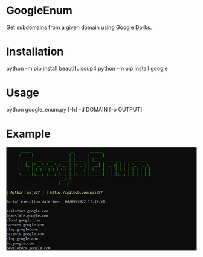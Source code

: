 # GoogleEnum
Get subdomains from a given domain using Google Dorks.

# Installation
python -m pip install beautifulsoup4
python -m pip install google

# Usage 
python google_enum.py [-h] -d DOMAIN [-o OUTPUT]

# Example
 ![](google_enum.png)